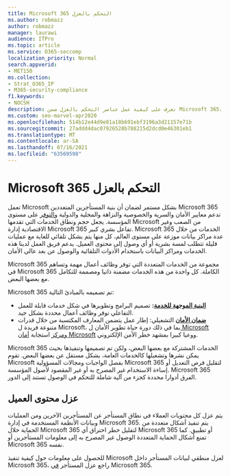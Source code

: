 ```yaml
---
title: Microsoft 365 التحكم بالعزل
ms.author: robmazz
author: robmazz
manager: laurawi
audience: ITPro
ms.topic: article
ms.service: O365-seccomp
localization_priority: Normal
search.appverid:
- MET150
ms.collection:
- Strat_O365_IP
- M365-security-compliance
f1.keywords:
- NOCSH
description: تعرف على كيفية عمل عناصر التحكم بالعزل ضمن Microsoft 365، مما يسمح للخدمات بالعمل المشترك أو البقاء مستقلا حسب الحاجة.
ms.custom: seo-marvel-apr2020
ms.openlocfilehash: 514b12e44d9e81a18b691ebf3196a3d21157e71b
ms.sourcegitcommit: 27addd4dac07926528b788215d2dcd0e46301eb1
ms.translationtype: MT
ms.contentlocale: ar-SA
ms.lasthandoff: 07/16/2021
ms.locfileid: "63569598"
---
```

# <a name="microsoft-365-isolation-controls"></a>Microsoft 365 التحكم بالعزل 

تعمل Microsoft بشكل مستمر لضمان أن بنية المستأجرين المتعددين Microsoft 365 تدعم معايير الأمان والسرية والخصوصية والنزاهة والمحلية والدولية [والتوفر](https://www.microsoft.com/TrustCenter/Compliance?service=Office#Icons) على مستوى المؤسسة. يجعل حجم ونطاق الخدمات التي تقدمها Microsoft من الصعب وغير الاقتصادية إدارة Microsoft 365 تفاعل بشري كبير. Microsoft 365 الخدمات من خلال عدة مراكز بيانات موزعة على مستوى العالم، كل منها يتم بشكل تلقائي للغاية مع عمليات قليلة تتطلب لمسة بشرية أو أي وصول إلى محتوى العميل. يدعم فريق العمل لدينا هذه الخدمات ومراكز البيانات باستخدام الأدوات التلقائية والوصول عن بعد عالي الأمان. 

Microsoft 365 مجموعة من الخدمات المتعددة التي توفر وظائف أعمال مهمة وتساهم في Microsoft 365 الكاملة. كل واحدة من هذه الخدمات مضمنة ذاتيا ومصممة للتكامل مع بعضها البعض.

Microsoft 365 تم تصميمه بالمبادئ التالية:

 - **[البنية الموجهة للخدمة](/previous-versions/aa480021(v=msdn.10)):** تصميم البرامج وتطويرها في شكل خدمات قابلة للعمل التفاعلي توفر وظائف أعمال محددة بشكل جيد.
 - **[ضمان الأمان](https://www.microsoft.com/download/details.aspx?id=40872)** التشغيلي: إطار عمل يتضمن المعارف المكتسبة من خلال قدرات متنوعة فريدة ل Microsoft، بما في ذلك دورة حياة تطوير الأمان [ل Microsoft ومركز](https://www.microsoft.com/sdl/default.aspx) استجابة [أمان Microsoft](https://technet.microsoft.com/library/dn440717.aspx) ووعيا كبيرا بمشهد خطر الأمن الإلكتروني.

Microsoft 365 الخدمات المشتركة مع بعضها البعض، ولكن تم تصميمها وتنفيذها بحيث يمكن نشرها وتشغيلها كالخدمات العامة، بشكل مستقل عن بعضها البعض. تقوم Microsoft بفصل الواجبات ومجالات المسؤولية Microsoft 365 لتقليل فرص التعديل أو إساءة الاستخدام غير المصرح به أو غير المقصود لأصول المؤسسة. Microsoft 365 الفرق أدوارا محددة كجزء من آلية شاملة للتحكم في الوصول تستند إلى الدور.

## <a name="customer-content-isolation"></a>عزل محتوى العميل

يتم عزل كل محتويات العملاء في نطاق المستأجر عن المستأجرين الآخرين ومن العمليات وبيانات الأنظمة المستخدمة في إدارة Microsoft 365. يتم تنفيذ أشكال متعددة من الحماية خلال Microsoft 365 لتقليل خطر اختراق أي Microsoft 365 أو تطبيق. كما تمنع أشكال الحماية المتعددة الوصول غير المصرح به إلى معلومات المستأجرين أو Microsoft 365 نفسه.

للحصول على معلومات حول كيفية تنفيذ Microsoft لعزل منطقي لبيانات المستأجر داخل Microsoft 365، راجع عزل المستأجر [في](microsoft-365-tenant-isolation-overview.md) Microsoft 365.